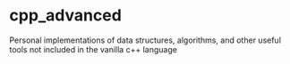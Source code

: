 # cpp_advanced
Personal implementations of data structures, algorithms, and other useful tools not included in the vanilla c++ language
